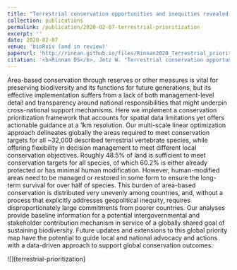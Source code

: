 ```yaml
---
title: "Terrestrial conservation opportunities and inequities revealed by global multi-scale prioritization"
collection: publications
permalink: /publication/2020-02-07-terrestrial-prioritization
excerpt: ''
date: 2020-02-07
venue: 'bioRxiv (and in review)'
paperurl: 'http://rinnan.github.io/files/Rinnan2020_Terrestrial_prioritization.pdf'
citation: '<b>Rinnan DS</b>, Jetz W. "Terrestrial conservation opportunities and inequities revealed by global multi-scale prioritization." <i>bioRxiv</i>. https://doi.org/10.1101/2020.02.05.936047'
---
```


Area-based conservation through reserves or other measures is vital for preserving biodiversity and its functions for future generations, but its effective implementation suffers from a lack of both management-level detail and transparency around national responsibilities that might underpin cross-national support mechanisms. Here we implement a conservation prioritization framework that accounts for spatial data limitations yet offers actionable guidance at a 1km resolution. Our multi-scale linear optimization approach delineates globally the areas required to meet conservation targets for all ~32,000 described terrestrial vertebrate species, while offering flexibility in decision management to meet different local conservation objectives. Roughly 48.5% of land is sufficient to meet conservation targets for all species, of which 60.2% is either already protected or has minimal human modification. However, human-modified areas need to be managed or restored in some form to ensure the long-term survival for over half of species. This burden of area-based conservation is distributed very unevenly among countries, and, without a process that explicitly addresses geopolitical inequity, requires disproportionately large commitments from poorer countries. Our analyses provide baseline information for a potential intergovernmental and stakeholder contribution mechanism in service of a globally shared goal of sustaining biodiversity. Future updates and extensions to this global priority map have the potential to guide local and national advocacy and actions with a data-driven approach to support global conservation outcomes.

![][terrestrial-prioritization]